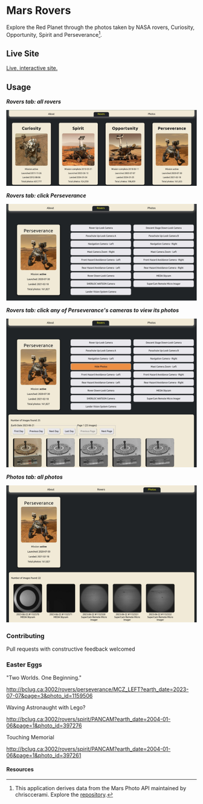# Mars Rovers

Explore the Red Planet through the photos taken by NASA rovers, Curiosity, Opportunity, Spirit and Perseverance[^1].

## Live Site
[Live, interactive site.](http://bclug.ca:3002)

## Usage

***Rovers tab: all rovers***

![Screenshot of all rovers: select one for accessing photos.](/screenshots/mars-rovers-1470x587.jpg)

***Rovers tab: click Perseverance***

![Screenshot of Perseverance rover's profile.](/screenshots/Perseverance-new-1333x678.jpg)

***Rovers tab: click any of Perseverance's cameras to view its photos***

![Screenshot of Perseverance's camera and its photos.](/screenshots/Perseverance-new-camera-photos-1333x1042.jpg)

***Photos tab: all photos***

![Screenshot of all photos at the Photos tab.](/screenshots/mars-photos-latest-perseverance-1333x960.jpg)

### Contributing

Pull requests with constructive feedback welcomed


### Easter Eggs

"Two Worlds. One Beginning."

http://bclug.ca:3002/rovers/perseverance/MCZ_LEFT?earth_date=2023-07-07&page=3&photo_id=1159506


Waving Astronaught with Lego?

http://bclug.ca:3002/rovers/spirit/PANCAM?earth_date=2004-01-06&page=1&photo_id=397276


Touching Memorial

http://bclug.ca:3002/rovers/spirit/PANCAM?earth_date=2004-01-06&page=1&photo_id=397261


#### Resources

[^1]:This application derives data from the Mars Photo API maintained by chrisccerami.
Explore the [repository](https://github.com/chrisccerami/mars-photo-api).
